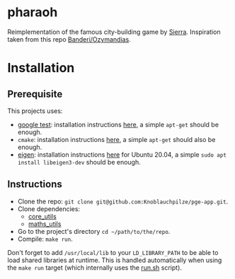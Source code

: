 
# pharaoh

Reimplementation of the famous city-building game by [Sierra](https://en.wikipedia.org/wiki/Pharaoh_(video_game)). Inspiration taken from this repo [Banderi/Ozymandias](https://github.com/Banderi/Ozymandias).

# Installation

## Prerequisite

This projects uses:
* [google test](https://github.com/google/googletest): installation instructions [here](https://www.eriksmistad.no/getting-started-with-google-test-on-ubuntu/), a simple `apt-get` should be enough.
* `cmake`: installation instructions [here](https://askubuntu.com/questions/355565/how-do-i-install-the-latest-version-of-cmake-from-the-command-line), a simple `apt-get` should also be enough.
* [eigen](https://eigen.tuxfamily.org/index.php?title=Main_Page): installation instructions [here](https://www.cyberithub.com/how-to-install-eigen3-on-ubuntu-20-04-lts-focal-fossa/) for Ubuntu 20.04, a simple `sudo apt install libeigen3-dev` should be enough.

## Instructions

* Clone the repo: `git clone git@github.com:Knoblauchpilze/pge-app.git`.
* Clone dependencies:
    * [core_utils](https://github.com/Knoblauchpilze/core_utils)
    * [maths_utils](https://github.com/Knoblauchpilze/maths_utils)
* Go to the project's directory `cd ~/path/to/the/repo`.
* Compile: `make run`.

Don't forget to add `/usr/local/lib` to your `LD_LIBRARY_PATH` to be able to load shared libraries at runtime. This is handled automatically when using the `make run` target (which internally uses the [run.sh](data/run.sh) script).
